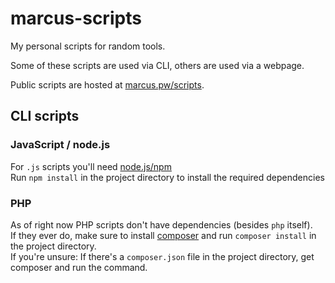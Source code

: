 # marcus-scripts

My personal scripts for random tools.

Some of these scripts are used via CLI, others are used via a webpage.

Public scripts are hosted at [marcus.pw/scripts](https://marcus.pw/scripts/).

## CLI scripts

### JavaScript / node.js

For `.js` scripts you'll need [node.js/npm](https://nodejs.org/)  
Run `npm install` in the project directory to install the required dependencies

### PHP

As of right now PHP scripts don't have dependencies (besides `php` itself).  
If they ever do, make sure to install [composer](https://getcomposer.org/) and run `composer install` in the project directory.  
If you're unsure: If there's a `composer.json` file in the project directory, get composer and run the command.